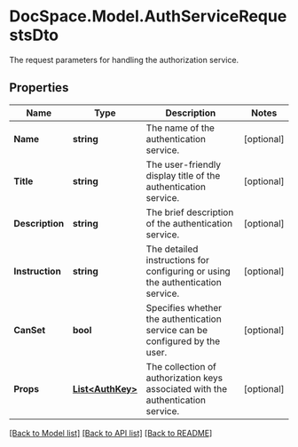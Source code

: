 # DocSpace.Model.AuthServiceRequestsDto
The request parameters for handling the authorization service.

## Properties

Name | Type | Description | Notes
------------ | ------------- | ------------- | -------------
**Name** | **string** | The name of the authentication service. | [optional] 
**Title** | **string** | The user-friendly display title of the authentication service. | [optional] 
**Description** | **string** | The brief description of the authentication service. | [optional] 
**Instruction** | **string** | The detailed instructions for configuring or using the authentication service. | [optional] 
**CanSet** | **bool** | Specifies whether the authentication service can be configured by the user. | [optional] 
**Props** | [**List&lt;AuthKey&gt;**](.md) | The collection of authorization keys associated with the authentication service. | [optional] 

[[Back to Model list]](../README.md#documentation-for-models) [[Back to API list]](../README.md#documentation-for-api-endpoints) [[Back to README]](../README.md)

